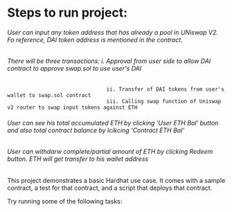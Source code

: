 # Steps to run project:

###### User can input any token address that has already a pool in UNiswap V2. Fo reference, DAI token address is mentioned in the contract.
###### There will be three transactions: i. Approval from user side to allow DAI contract to approve swap.sol to use user's DAI
                                    ii. Transfer of DAI tokens from user's wallet to swap.sol contract
                                    iii. Calling swap function of Uniswap v2 router to swap input tokens against ETH
                                   
###### User can see his total accumulated ETH by clicking 'User ETH Bal' button and also total contract balance by lcikcing 'Contract ETH Bal'
###### User can withdarw complete/partial amount of ETH by clicking Redeem button. ETH will get transfer to his wallet address


This project demonstrates a basic Hardhat use case. It comes with a sample contract, a test for that contract, and a script that deploys that contract.

Try running some of the following tasks:


